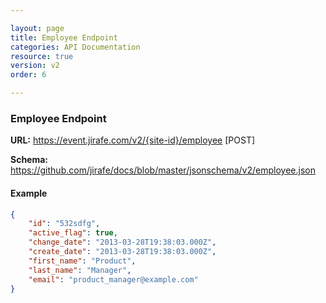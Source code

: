 ```yaml
---

layout: page
title: Employee Endpoint
categories: API Documentation
resource: true
version: v2
order: 6

---
```


### Employee Endpoint
**URL:** https://event.jirafe.com/v2/{site-id}/employee [POST]

**Schema:** https://github.com/jirafe/docs/blob/master/jsonschema/v2/employee.json

#### Example
```json
{
    "id": "532sdfg",
    "active_flag": true,
    "change_date": "2013-03-28T19:38:03.000Z",
    "create_date": "2013-03-28T19:38:03.000Z",
    "first_name": "Product",
    "last_name": "Manager",
    "email": "product_manager@example.com"
}
```
